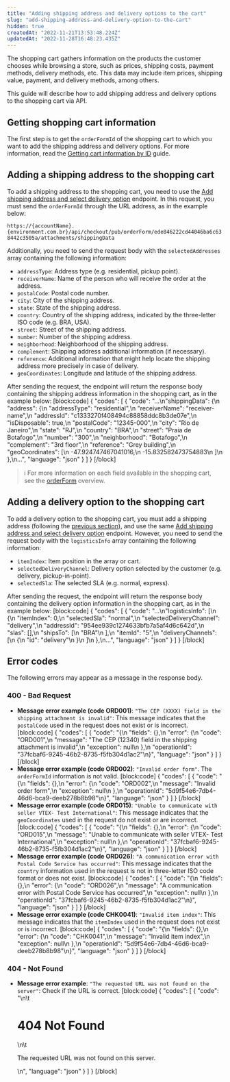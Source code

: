 ```yaml
---
title: "Adding shipping address and delivery options to the cart"
slug: "add-shipping-address-and-delivery-option-to-the-cart"
hidden: true
createdAt: "2022-11-21T13:53:48.224Z"
updatedAt: "2022-11-28T16:48:23.435Z"
---
```


The shopping cart gathers information on the products the customer chooses while browsing a store, such as prices, shipping costs, payment methods, delivery methods, etc. This data may include item prices, shipping value, payment, and delivery methods, among others.

This guide will describe how to add shipping address and delivery options to the shopping cart via API.

## Getting shopping cart information

The first step is to get the `orderFormId` of the shopping cart to which you want to add the shipping address and delivery options. For more information, read the [Getting cart information by ID](https://developers.vtex.com/vtex-rest-api/docs/get-cart-information-by-id) guide.

## Adding a shipping address to the shopping cart

To add a shipping address to the shopping cart, you need to use the [Add shipping address and select delivery option](https://developers.vtex.com/vtex-rest-api/reference/addshippingaddress) endpoint. In this request, you must send the `orderFormId` through the URL address, as in the example below:

`https://{accountName}.{environment.com.br}/api/checkout/pub/orderForm/ede846222cd44046ba6c638442c3505a/attachments/shippingData`

Additionally, you need to send the request body with the `selectedAddresses` array containing the following information:

- `addressType`: Address type (e.g. residential, pickup point).
- `receiverName`: Name of the person who will receive the order at the address.
- `postalCode`: Postal code number.
- `city`: City of the shipping address.
- `state`: State of the shipping address.
- `country`: Country of the shipping address, indicated by the three-letter ISO code (e.g. BRA, USA).
- `street`: Street of the shipping address.
- `number`: Number of the shipping address.
- `neighborhood`: Neighborhood of the shipping address.
- `complement`: Shipping address additional information (if necessary).
- `reference`: Additional information that might help locate the shipping address more precisely in case of delivery.
- `geoCoordinates`: Longitude and latitude of the shipping address.

After sending the request, the endpoint will return the response body containing the shipping address information in the shopping cart, as in the example below: [block:code]
{ "codes": [
    { "code": "...\n\"shippingData\": {\n        \"address\": {\n            \"addressType\": \"residential\",\n            \"receiverName\": \"receiver-name\",\n            \"addressId\": \"c1333270f408494c88858ddc8b3de07e\",\n            \"isDisposable\": true,\n            \"postalCode\": \"12345-000\",\n            \"city\": \"Rio de Janeiro\",\n            \"state\": \"RJ\",\n            \"country\": \"BRA\",\n            \"street\": \"Praia de Botafogo\",\n            \"number\": \"300\",\n            \"neighborhood\": \"Botafogo\",\n            \"complement\": \"3rd floor\",\n            \"reference\": \"Grey building\",\n            \"geoCoordinates\": [\n                -47.924747467041016,\n                -15.832582473754883\n            ]\n        },\n...", "language": "json" } ] } [/block]

> ℹ️️ For more information on each field available in the shopping cart, see the [orderForm](https://developers.vtex.com/docs/guides/orderform-fields) overview.

## Adding a delivery option to the shopping cart

To add a delivery option to the shopping cart, you must add a shipping address (following the [previous section](#adding-a-shipping-address-to-the-shopping-cart)), and use the same [Add shipping address and select delivery option](https://developers.vtex.com/vtex-rest-api/reference/addshippingaddress) endpoint. However, you need to send the request body with the `logisticsInfo` array containing the following information:

- `itemIndex`: Item position in the array or cart.
- `selectedDeliveryChannel`: Delivery option selected by the customer (e.g. delivery, pickup-in-point).
- `selectedSla`: The selected SLA (e.g. normal, express).

After sending the request, the endpoint will return the response body containing the delivery option information in the shopping cart, as in the example below: [block:code]
{ "codes": [
    { "code": "...\n\"logisticsInfo\": [\n            {\n                \"itemIndex\": 0,\n                \"selectedSla\": \"normal\",\n                \"selectedDeliveryChannel\": \"delivery\",\n                \"addressId\": \"954ee939c1274633bfb7a5af4d6c642d\",\n                \"slas\": [],\n                \"shipsTo\": [\n                    \"BRA\"\n                ],\n                \"itemId\": \"5\",\n                \"deliveryChannels\": [\n                    {\n                        \"id\": \"delivery\"\n                    }\n                ]\n            },\n...", "language": "json" } ] } [/block]

## Error codes

The following errors may appear as a message in the response body.

### 400 - Bad Request

- **Message error example (code ORD001)**: `"The CEP (XXXX) field in the shipping attachment is invalid"`: This message indicates that the `postalCode` used in the request does not exist or is incorrect. [block:code]
{ "codes": [
  { "code": "{\n    \"fields\": {},\n    \"error\": {\n        \"code\": \"ORD001\",\n        \"message\": \"The CEP (12340) field in the shipping attachment is invalid\",\n        \"exception\": null\n    },\n    \"operationId\": \"37fcbaf6-9245-46b2-8735-f5fb304d1ac2\"\n}", "language": "json" } ] } [/block]
- **Message error example (code ORD002)**: `"Invalid order form"`. The `orderFormId` information is not valid. [block:code]
{ "codes": [
  { "code": "{\n    \"fields\": {},\n    \"error\": {\n        \"code\": \"ORD002\",\n        \"message\": \"Invalid order form\",\n        \"exception\": null\n    },\n    \"operationId\": \"5d9f54e6-7db4-46d6-bca9-deeb278b8b98\"\n}", "language": "json" } ] } [/block]
- **Message error example (code ORD015)**: `"Unable to communicate with seller VTEX- Test International"`: This message indicates that the `geoCoordinates` used in the request do not exist or are incorrect. [block:code]
{ "codes": [
  { "code": "{\n    \"fields\": {},\n    \"error\": {\n        \"code\": \"ORD015\",\n        \"message\": \"Unable to communicate with seller VTEX- Test International\",\n        \"exception\": null\n    },\n    \"operationId\": \"37fcbaf6-9245-46b2-8735-f5fb304d1ac2\"\n}", "language": "json" } ] } [/block]
- **Message error example (code ORD026)**: `"A communication error with Postal Code Service has occurred"`: This message indicates that the `country` information used in the request is not in three-letter ISO code format or does not exist. [block:code]
{ "codes": [
  { "code": "{\n    \"fields\": {},\n    \"error\": {\n        \"code\": \"ORD026\",\n        \"message\": \"A communication error with Postal Code Service has occurred\",\n        \"exception\": null\n    },\n    \"operationId\": \"37fcbaf6-9245-46b2-8735-f5fb304d1ac2\"\n}", "language": "json" } ] } [/block]
- **Message error example (code CHK0041)**: `"Invalid item index"`: This message indicates that the `itemIndex` used in the request does not exist or is incorrect. [block:code]
{ "codes": [
  { "code": "{\n    \"fields\": {},\n    \"error\": {\n        \"code\": \"CHK0041\",\n        \"message\": \"Invalid item index\",\n        \"exception\": null\n    },\n    \"operationId\": \"5d9f54e6-7db4-46d6-bca9-deeb278b8b98\"\n}", "language": "json" } ] } [/block]

### 404 - Not Found

- **Message error example**: `"The requested URL was not found on the server"`: Check if the URL is correct. [block:code]
{
"codes": [
  {
    "code": "<body>\n\t<h1>404 Not Found</h1>\n\t<p>The requested URL was not found on this server.</p>\n</body>",
    "language": "json"
  }
] } [/block]